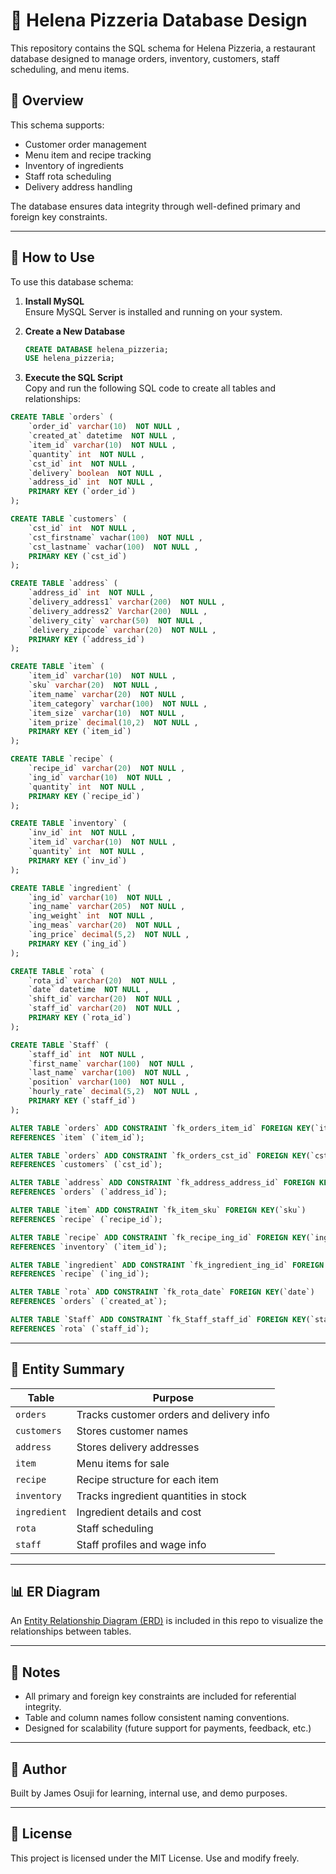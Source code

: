 # 🍕 Helena Pizzeria Database Design

This repository contains the SQL schema for Helena Pizzeria, a restaurant database designed to manage orders, inventory, customers, staff scheduling, and menu items.

## 📌 Overview

This schema supports:
- Customer order management
- Menu item and recipe tracking
- Inventory of ingredients
- Staff rota scheduling
- Delivery address handling

The database ensures data integrity through well-defined primary and foreign key constraints.

---

## 🚀 How to Use

To use this database schema:

1. **Install MySQL**  
   Ensure MySQL Server is installed and running on your system.

2. **Create a New Database**
   ```sql
   CREATE DATABASE helena_pizzeria;
   USE helena_pizzeria;
   ```

3. **Execute the SQL Script**  
   Copy and run the following SQL code to create all tables and relationships:


```sql
CREATE TABLE `orders` (
    `order_id` varchar(10)  NOT NULL ,
    `created_at` datetime  NOT NULL ,
    `item_id` varchar(10)  NOT NULL ,
    `quantity` int  NOT NULL ,
    `cst_id` int  NOT NULL ,
    `delivery` boolean  NOT NULL ,
    `address_id` int  NOT NULL ,
    PRIMARY KEY (`order_id`)
);

CREATE TABLE `customers` (
    `cst_id` int  NOT NULL ,
    `cst_firstname` vachar(100)  NOT NULL ,
    `cst_lastname` vachar(100)  NOT NULL ,
    PRIMARY KEY (`cst_id`)
);

CREATE TABLE `address` (
    `address_id` int  NOT NULL ,
    `delivery_address1` varchar(200)  NOT NULL ,
    `delivery_address2` Varchar(200)  NULL ,
    `delivery_city` varchar(50)  NOT NULL ,
    `delivery_zipcode` varchar(20)  NOT NULL ,
    PRIMARY KEY (`address_id`)
);

CREATE TABLE `item` (
    `item_id` varchar(10)  NOT NULL ,
    `sku` varchar(20)  NOT NULL ,
    `item_name` varchar(20)  NOT NULL ,
    `item_category` varchar(100)  NOT NULL ,
    `item_size` varchar(10)  NOT NULL ,
    `item_prize` decimal(10,2)  NOT NULL ,
    PRIMARY KEY (`item_id`)
);

CREATE TABLE `recipe` (
    `recipe_id` varchar(20)  NOT NULL ,
    `ing_id` varchar(10)  NOT NULL ,
    `quantity` int  NOT NULL ,
    PRIMARY KEY (`recipe_id`)
);

CREATE TABLE `inventory` (
    `inv_id` int  NOT NULL ,
    `item_id` varchar(10)  NOT NULL ,
    `quantity` int  NOT NULL ,
    PRIMARY KEY (`inv_id`)
);

CREATE TABLE `ingredient` (
    `ing_id` varchar(10)  NOT NULL ,
    `ing_name` varchar(205)  NOT NULL ,
    `ing_weight` int  NOT NULL ,
    `ing_meas` varchar(20)  NOT NULL ,
    `ing_price` decimal(5,2)  NOT NULL ,
    PRIMARY KEY (`ing_id`)
);

CREATE TABLE `rota` (
    `rota_id` varchar(20)  NOT NULL ,
    `date` datetime  NOT NULL ,
    `shift_id` varchar(20)  NOT NULL ,
    `staff_id` varchar(20)  NOT NULL ,
    PRIMARY KEY (`rota_id`)
);

CREATE TABLE `Staff` (
    `staff_id` int  NOT NULL ,
    `first_name` varchar(100)  NOT NULL ,
    `last_name` varchar(100)  NOT NULL ,
    `position` varchar(100)  NOT NULL ,
    `hourly_rate` decimal(5,2)  NOT NULL ,
    PRIMARY KEY (`staff_id`)
);

ALTER TABLE `orders` ADD CONSTRAINT `fk_orders_item_id` FOREIGN KEY(`item_id`)
REFERENCES `item` (`item_id`);

ALTER TABLE `orders` ADD CONSTRAINT `fk_orders_cst_id` FOREIGN KEY(`cst_id`)
REFERENCES `customers` (`cst_id`);

ALTER TABLE `address` ADD CONSTRAINT `fk_address_address_id` FOREIGN KEY(`address_id`)
REFERENCES `orders` (`address_id`);

ALTER TABLE `item` ADD CONSTRAINT `fk_item_sku` FOREIGN KEY(`sku`)
REFERENCES `recipe` (`recipe_id`);

ALTER TABLE `recipe` ADD CONSTRAINT `fk_recipe_ing_id` FOREIGN KEY(`ing_id`)
REFERENCES `inventory` (`item_id`);

ALTER TABLE `ingredient` ADD CONSTRAINT `fk_ingredient_ing_id` FOREIGN KEY(`ing_id`)
REFERENCES `recipe` (`ing_id`);

ALTER TABLE `rota` ADD CONSTRAINT `fk_rota_date` FOREIGN KEY(`date`)
REFERENCES `orders` (`created_at`);

ALTER TABLE `Staff` ADD CONSTRAINT `fk_Staff_staff_id` FOREIGN KEY(`staff_id`)
REFERENCES `rota` (`staff_id`);
```


---

## 🧠 Entity Summary

| Table        | Purpose                                 |
|--------------|------------------------------------------|
| `orders`     | Tracks customer orders and delivery info |
| `customers`  | Stores customer names                    |
| `address`    | Stores delivery addresses                |
| `item`       | Menu items for sale                      |
| `recipe`     | Recipe structure for each item           |
| `inventory`  | Tracks ingredient quantities in stock    |
| `ingredient` | Ingredient details and cost              |
| `rota`       | Staff scheduling                         |
| `staff`      | Staff profiles and wage info             |

---

## 📊 ER Diagram

An [Entity Relationship Diagram (ERD)](file:///Users/adonisjames/Desktop/QuickDBD-Helena's%20Pizzaria.png) is included in this repo to visualize the relationships between tables.

---

## 📝 Notes

- All primary and foreign key constraints are included for referential integrity.
- Table and column names follow consistent naming conventions.
- Designed for scalability (future support for payments, feedback, etc.)

---

## 🙋 Author

Built by James Osuji for learning, internal use, and demo purposes.

---

## 📃 License

This project is licensed under the MIT License. Use and modify freely.
